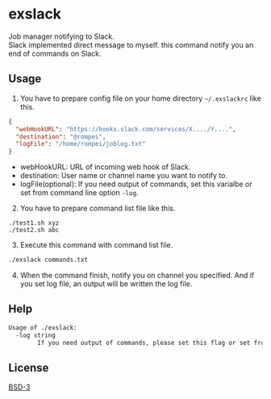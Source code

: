# exslack

Job manager notifying to Slack.   
Slack implemented direct message to myself. this command notify you an end of commands on Slack.


## Usage

1. You have to prepare config file on your home directory `~/.exslackrc` like this.

```json
{
  "webHookURL": "https://hooks.slack.com/services/X..../Y....",
  "destination": "@rompei",
  "logFile": "/home/rompei/joblog.txt"
}
```

- webHookURL: URL of incoming web hook of Slack.
- destination: User name or channel name you want to notify to.
- logFile(optional): If you need output of commands, set this varialbe or set from command line option `-log`.

2. You have to prepare command list file like this.

```
./test1.sh xyz
./test2.sh abc
```

3. Execute this command with command list file.

```bash
./exslack commands.txt
```

4. When the command finish, notify you on channel you specified. And if you set log file, an output will be written the log file.


## Help

```bash
Usage of ./exslack:
  -log string
        If you need output of commands, please set this flag or set from config file.
```

## License

[BSD-3](https://opensource.org/licenses/BSD-3-Clause)
